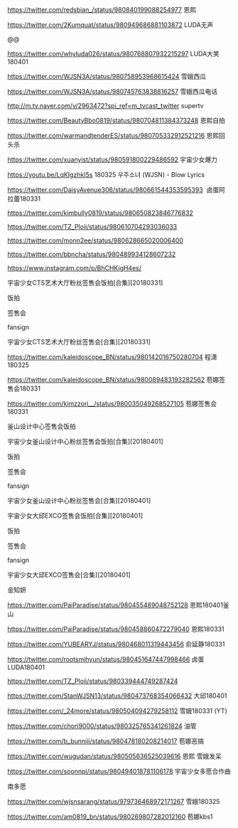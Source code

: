 https://twitter.com/redsbian_/status/980840199088254977  恩熙

https://twitter.com/2Kumquat/status/980949686881103872  LUDA无声

@@


https://twitter.com/whyluda026/status/980768807932215297  LUDA大笑180401

https://twitter.com/WJSN3A/status/980758953968615424  雪娥西瓜

https://twitter.com/WJSN3A/status/980745763838816257  雪娥西瓜电话

http://m.tv.naver.com/v/2963472?spi_ref=m_tvcast_twitter  supertv

https://twitter.com/BeautyBbo0819/status/980704811384373248  恩熙自拍

https://twitter.com/warmandtenderES/status/980705332912521216  恩熙回头杀

https://twitter.com/xuanyist/status/980591800229486592  宇宙少女爆力

https://youtu.be/LqKIgzhkI5s  180325 우주소녀 (WJSN) - Blow Lyrics



https://twitter.com/DaisyAvenue306/status/980661544353595393  卤蛋阿拉蕾180331

https://twitter.com/kimbully0819/status/980650823846776832

https://twitter.com/TZ_Ploii/status/980610704293036033

https://twitter.com/monn2ee/status/980628665020006400

https://twitter.com/bbncha/status/980489934128607232

https://www.instagram.com/p/BhCHKigH4es/  

宇宙少女CTS艺术大厅粉丝签售会饭拍[合集][20180331]

饭拍

签售会

fansign

宇宙少女CTS艺术大厅粉丝签售会[合集][20180331]

https://twitter.com/kaleidoscope_BN/status/980142016750280704  程潇180325

https://twitter.com/kaleidoscope_BN/status/980089483193282562  苞娜签售会180331

https://twitter.com/kimzzori__/status/980035049268527105 苞娜签售会180331

釜山设计中心签售会饭拍


宇宙少女釜山设计中心粉丝签售会饭拍[合集][20180401]

饭拍

签售会

fansign

宇宙少女釜山设计中心粉丝签售会[合集][20180401]



宇宙少女大邱EXCO签售会饭拍[合集][20180401]

饭拍

签售会

fansign

宇宙少女大邱EXCO签售会[合集][20180401]

金知妍

https://twitter.com/PaiParadise/status/980455489048752128  恩熙180401釜山

https://twitter.com/PaiParadise/status/980458860472279040  恩熙180331

https://twitter.com/YUBEARYJ/status/980468011319443456  俞延静180331

https://twitter.com/rootsmihyun/status/980451647447998466  卤蛋LUDA180401

https://twitter.com/TZ_Ploii/status/980339444749287424

https://twitter.com/StanWJSN13/status/980473768354066432  大邱180401

https://twitter.com/_24more/status/980504094279258112  雪娥180331
(YT)

https://twitter.com/chori9000/status/980325765341261824  油管

https://twitter.com/b_bunniii/status/980478180208214017  苞娜恶搞

https://twitter.com/wugudan/status/980505636525039616  恩熙 雪娥发呆

https://twitter.com/soonnpi/status/980494018781106178  宇宙少女多愿合作曲

南多愿

https://twitter.com/wjsnsarang/status/979736468972171267  雪娥180325

https://twitter.com/am0819_bn/status/980269807282012160  苞娜kbs1


